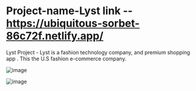 # Project-name-Lyst  link -- https://ubiquitous-sorbet-86c72f.netlify.app/
Lyst Project -  Lyst is a fashion technology company, and premium shopping app .
This the U.S fashion e-commerce company.


![image](https://user-images.githubusercontent.com/95843558/167841621-4e8c8119-0127-42a8-8521-87f5d19ade83.png)






































![image](https://user-images.githubusercontent.com/95843558/167841746-7dc608d9-565f-447a-a1ce-c5085415bec1.png)
